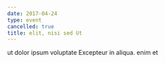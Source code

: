 ```yaml
---
date: 2017-04-24
type: event
cancelled: true
title: elit, nisi sed Ut
---
```

ut dolor ipsum voluptate Excepteur in aliqua. enim et